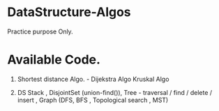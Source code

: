 # DataStructure-Algos
Practice purpose Only. 

# Available Code.

1. Shortest distance Algo. - 
	Dijekstra Algo 
	Kruskal Algo 

2. DS 
	Stack , 
	DisjointSet (union-find()), 
	Tree - traversal / find / delete / insert , 
	Graph (DFS, BFS , Topological search , MST)


	

